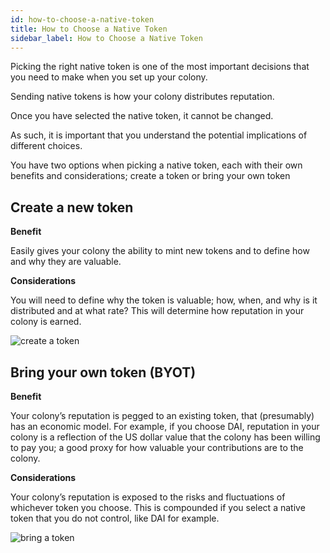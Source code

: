 ```yaml
---
id: how-to-choose-a-native-token
title: How to Choose a Native Token
sidebar_label: How to Choose a Native Token
---
```


Picking the right native token is one of the most important decisions that you need to make when you set up your colony.

Sending native tokens is how your colony distributes reputation.

Once you have selected the native token, it cannot be changed.

As such, it is important that you understand the potential implications of different choices.



You have two options when picking a native token, each with their own benefits and considerations; create a token or bring your own token

## Create a new token
**Benefit**

Easily gives your colony the ability to mint new tokens and to define how and why they are valuable.

**Considerations**

You will need to define why the token is valuable; how, when, and why is it distributed and at what rate? This will determine how reputation in your colony is earned.

![create a token](assets/how-to-choose-a-native-token/1.png)

## Bring your own token (BYOT)
**Benefit**

Your colony’s reputation is pegged to an existing token, that (presumably) has an economic model. For example, if you choose DAI, reputation in your colony is a reflection of the US dollar value that the colony has been willing to pay you; a good proxy for how valuable your contributions are to the colony.

**Considerations**

Your colony’s reputation is exposed to the risks and fluctuations of whichever token you choose. This is compounded if you select a native token that you do not control, like DAI for example.

![bring a token](assets/how-to-choose-a-native-token/2.png)
